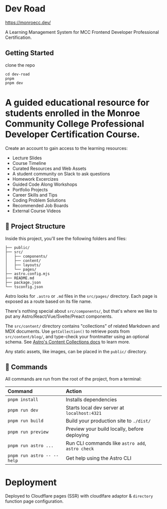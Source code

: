 # Dev Road

https://monroecc.dev/

A Learning Management System for MCC Frontend Developer Professional Certification.

## Getting Started

clone the repo

```
cd dev-road
pnpm
pnpm dev
```

# A guided educational resource for students enrolled in the Monroe Community College Professional Developer Certification Course.

Create an account to gain access to the learning resources:

- Lecture Slides
- Course Timeline
- Curated Resources and Web Assets
- A student community on Slack to ask questions
- Homework Excercizes
- Guided Code Along Workshops
- Portfolio Projects
- Career Skills and Tips
- Coding Problem Solutions
- Recommended Job Boards
- External Course Videos


## 🚀 Project Structure

Inside this project, you'll see the following folders and files:

```text
├── public/
├── src/
│   ├── components/
│   ├── content/
│   ├── layouts/
│   └── pages/
├── astro.config.mjs
├── README.md
├── package.json
└── tsconfig.json
```

Astro looks for `.astro` or `.md` files in the `src/pages/` directory. Each page is exposed as a route based on its file name.

There's nothing special about `src/components/`, but that's where we like to put any Astro/React/Vue/Svelte/Preact components.

The `src/content/` directory contains "collections" of related Markdown and MDX documents. Use `getCollection()` to retrieve posts from `src/content/blog/`, and type-check your frontmatter using an optional schema. See [Astro's Content Collections docs](https://docs.astro.build/en/guides/content-collections/) to learn more.

Any static assets, like images, can be placed in the `public/` directory.

## 🧞 Commands

All commands are run from the root of the project, from a terminal:

| Command                    | Action                                           |
| :------------------------- | :----------------------------------------------- |
| `pnpm install`             | Installs dependencies                            |
| `pnpm run dev`             | Starts local dev server at `localhost:4321`      |
| `pnpm run build`           | Build your production site to `./dist/`          |
| `pnpm run preview`         | Preview your build locally, before deploying     |
| `pnpm run astro ...`       | Run CLI commands like `astro add`, `astro check` |
| `pnpm run astro -- --help` | Get help using the Astro CLI                     |

# Deployment

Deployed to Cloudflare pages (SSR) with cloudlfare adaptor & `directory` function page configuration.